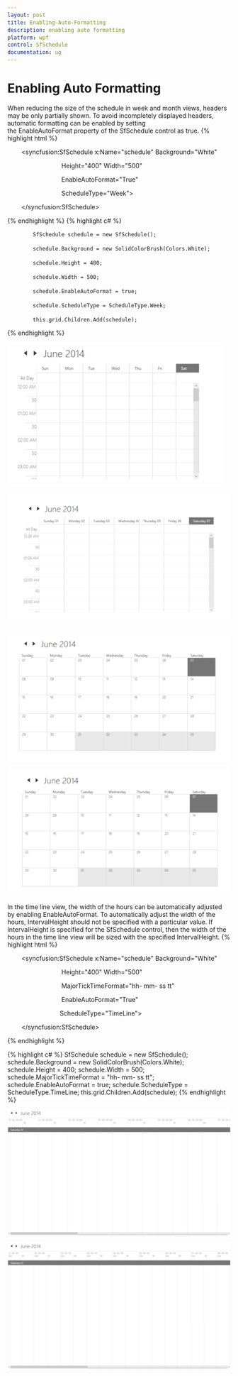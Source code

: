 ```yaml
---
layout: post
title: Enabling-Auto-Formatting
description: enabling auto formatting
platform: wpf
control: SfSchedule
documentation: ug
---
```


# Enabling Auto Formatting

When reducing the size of the schedule in week and month views, headers may be only partially shown. To avoid incompletely displayed headers, automatic formatting can be enabled by setting the EnableAutoFormat property of the SfSchedule control as true.
{% highlight html %}

        <syncfusion:SfSchedule x:Name="schedule" Background="White"

                               Height="400" Width="500"

                               EnableAutoFormat="True"

                               ScheduleType="Week">                           

        </syncfusion:SfSchedule>



{% endhighlight  %}
{% highlight c# %}


            SfSchedule schedule = new SfSchedule();

            schedule.Background = new SolidColorBrush(Colors.White);

            schedule.Height = 400;

            schedule.Width = 500;

            schedule.EnableAutoFormat = true;

            schedule.ScheduleType = ScheduleType.Week;

            this.grid.Children.Add(schedule);

{% endhighlight  %}



![](Enabling-Auto-Formatting_images/Enabling-Auto-Formatting_img1.png)



![](Enabling-Auto-Formatting_images/Enabling-Auto-Formatting_img2.png)



![](Enabling-Auto-Formatting_images/Enabling-Auto-Formatting_img3.png)





![](Enabling-Auto-Formatting_images/Enabling-Auto-Formatting_img4.png)





In the time line view, the width of the hours can be automatically adjusted by enabling EnableAutoFormat. To automatically adjust the width of the hours, IntervalHeight should not be specified with a particular value. If IntervalHeight is specified for the SfSchedule control, then the width of the hours in the time line view will be sized with the specified IntervalHeight.
{% highlight html %}

        <syncfusion:SfSchedule x:Name="schedule" Background="White"

                               Height="400" Width="500"

                               MajorTickTimeFormat="hh- mm- ss tt"

                               EnableAutoFormat="True"

                              ScheduleType="TimeLine">                           

        </syncfusion:SfSchedule>


{% endhighlight  %}


{% highlight c# %}
SfSchedule schedule = new SfSchedule();            schedule.Background = new SolidColorBrush(Colors.White);            schedule.Height = 400;            schedule.Width = 500;            schedule.MajorTickTimeFormat = "hh- mm- ss tt";            schedule.EnableAutoFormat = true;            schedule.ScheduleType = ScheduleType.TimeLine;            this.grid.Children.Add(schedule);
{% endhighlight %}


![](Enabling-Auto-Formatting_images/Enabling-Auto-Formatting_img5.png)





![](Enabling-Auto-Formatting_images/Enabling-Auto-Formatting_img6.png)



